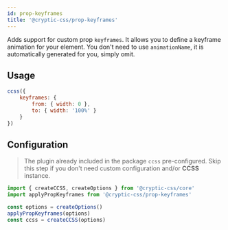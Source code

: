 ```yaml
---
id: prop-keyframes
title: '@cryptic-css/prop-keyframes'
---
```


Adds support for custom prop `keyframes`. It allows you to define a keyframe
animation for your element. You don't need to use `animationName`,
it is automatically generated for you, simply omit.

## Usage

```js live
ccss({
    keyframes: {
        from: { width: 0 },
        to: { width: '100%' }
    }
})
```

## Configuration

> The plugin already included in the package `ccss` pre-configured.
Skip this step if you don't need custom configuration and/or **CCSS** instance.

```js
import { createCCSS, createOptions } from '@cryptic-css/core'
import applyPropKeyframes from '@cryptic-css/prop-keyframes'

const options = createOptions()
applyPropKeyframes(options)
const ccss = createCCSS(options)
```
